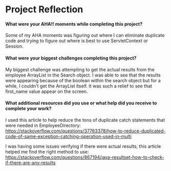 # Project Reflection

#### What were your AHA!! moments while completing this project?

Some of my AHA moments was figuring out where I can eliminate duplicate code and
trying to figure out where is best to use ServletContext or Session.

#### What were your biggest challenges completing this project?

My biggest challenge was attempting to get the actual results from the employee
ArrayList in the Search object. I was able to see that the results were appearing because of the
boolean within the search object but for a while, I couldn't get the ArrayList itself. It
was such a relief to see that first_name value appear on the screen.

#### What additional resources did you use or what help did you receive to complete your work? 

I used this article to help reduce the tons of duplicate catch statements that were needed in EmployeeDirectory:
https://stackoverflow.com/questions/37763378/how-to-reduce-duplicated-code-of-same-exception-catching-operation-used-in-multi

I was having some issues verifying if there were actual results, this article helped me find the right method to use:
https://stackoverflow.com/questions/867194/java-resultset-how-to-check-if-there-are-any-results
